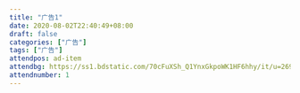 ```yaml
---
title: "广告1"
date: 2020-08-02T22:40:49+08:00
draft: false
categories: ["广告"]
tags: ["广告"]
attendpos: ad-item
attendbg: https://ss1.bdstatic.com/70cFuXSh_Q1YnxGkpoWK1HF6hhy/it/u=2696416222,236428381&fm=26&gp=0.jpg
attendnumber: 1
---
```


